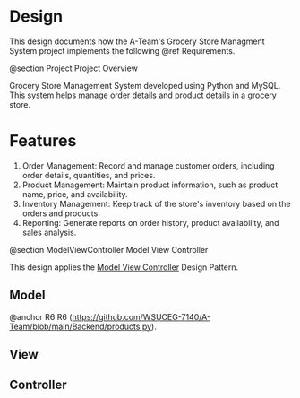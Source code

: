 # Design

This design documents how the A-Team's Grocery Store Managment System project implements the following @ref Requirements.

@section Project Project Overview

Grocery Store Management System developed using Python and MySQL. This system helps manage order details and product details in a grocery store.

# Features
1.	Order Management: Record and manage customer orders, including order details, quantities, and prices.
2.	Product Management: Maintain product information, such as product name, price, and availability.
3.	Inventory Management: Keep track of the store's inventory based on the orders and products.
4.	Reporting: Generate reports on order history, product availability, and sales analysis.

@section ModelViewController Model View Controller

This design applies the [Model View Controller](https://en.wikipedia.org/wiki/Model–view–controller) Design Pattern.

## Model

@anchor R6 R6 (https://github.com/WSUCEG-7140/A-Team/blob/main/Backend/products.py).


## View



## Controller



